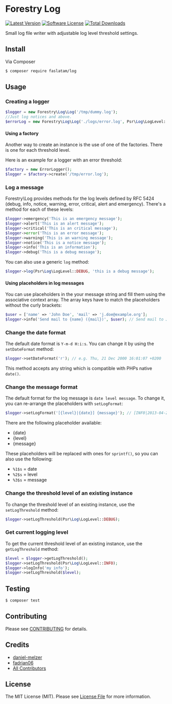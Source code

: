 # Forestry Log

[![Latest Version](https://img.shields.io/github/release/fadrian06/log.svg?style=flat-square)](https://github.com/fadrian06/log/releases)
[![Software License](https://img.shields.io/badge/license-MIT-brightgreen.svg?style=flat-square)](LICENSE.md)
[![Total Downloads](https://img.shields.io/packagist/dt/faslatam/log.svg?style=flat-square)](https://packagist.org/packages/faslatam/log)

Small log file writer with adjustable log level threshold settings.

## Install

Via Composer

``` bash
$ composer require faslatam/log
```

## Usage

### Creating a logger

```php
$logger = new Forestry\Log\Log('/tmp/dummy.log');
//Just log notices and above.
$errorLog = new Forestry\Log\Log('./logs/error.log', Psr\Log\LogLevel::NOTICE);
```

#### Using a factory

Another way to create an instance is the use of one of the factories. There is one for each threshold level.

Here is an example for a logger with an error threshold:

```php
$factory = new ErrorLogger();
$logger = $factory->create('/tmp/error.log');
```

### Log a message

Forestry\Log provides methods for the log levels defined by RFC 5424 (debug, info, notice, warning, error, critical, alert and emergency). There's a method for each of these levels:

```php
$logger->emergency('This is an emergency message');
$logger->alert('This is an alert message');
$logger->critical('This is an critical message');
$logger->error('This is an error message');
$logger->warning('This is an warning message');
$logger->notice('This is a notice message');
$logger->info('This is an information');
$logger->debug('This is a debug message');
```

You can also use a generic `log` method:

```php
$logger->log(Psr\Log\LogLevel::DEBUG, 'this is a debug message');
```

#### Using placeholders in log messages

You can use placeholders in the your message string and fill them using the associative context array. The array keys have to match the placeholders without the curly brackets:

```php
$user = ['name' => 'John Doe', 'mail' => 'j.doe@example.org'];
$logger->info('Send mail to {name} ({mail})', $user); // Send mail to John Doe (j.doe@example.org)
```

### Change the date format

The default date format is `Y-m-d H:i:s`. You can change it by using the `setDateFormat` method:

```php
$logger->setDateFormat('r'); // e.g. Thu, 21 Dec 2000 16:01:07 +0200
```

This method accepts any string which is compatible with PHPs native `date()`.

### Change the message format

The default format for the log message is `date level message`. To change it, you can re-arrange the placeholders with `setLogFormat`:

```php
$logger->setLogFormat('[{level}|{date}] {message}'); // [INF0|2013-04-25 13:37:42] This is an info message
```

There are the following placeholder available:

* {date}
* {level}
* {message}

These placeholders will be replaced with ones for `sprintf()`, so you can also use the following:

* `%1$s` = date
* `%2$s` = level
* `%3$s` = message

### Change the threshold level of an existing instance

To change the threshold level of an existing instance, use the `setLogThreshold` method:

```php
$logger->setLogThreshold(Psr\Log\LogLevel::DEBUG);
```

### Get current logging level

To get the current threshold level of an existing instance, use the `getLogThreshold` method:

```php
$level = $logger->getLogThreshold();
$logger->setLogThreshold(Psr\Log\LogLevel::INFO);
$logger->logInfo('my info');
$logger->setLogThreshold($level);
```

## Testing

``` bash
$ composer test
```

## Contributing

Please see [CONTRIBUTING](CONTRIBUTING.md) for details.

## Credits

- [daniel-melzer](https://github.com/daniel-melzer)
- [fadrian06](https://github.com/fadrian06)
- [All Contributors](../../contributors)

## License

The MIT License (MIT). Please see [License File](LICENSE.md) for more information.
